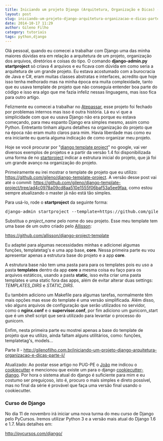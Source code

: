 ```yaml
---
title: Iniciando um projeto Django (Arquitetura, Organização e Dicas) - Parte I
layout: post
slug: iniciando-um-projeto-django-arquitetura-organizacao-e-dicas-parte-i
date: 2014-10-17 11:29
author: Gileno Filho
category: tutoriais
tags: python,django
---
```


Olá pessoal, quando eu comecei a trabalhar com Django uma das minha maiores dúvidas era em relação a arquitetura de um projeto, organização dos arquivos, diretórios e coisas do tipo. O comando **django-admin.py startproject** só criava 4 arquivos e eu ficava com dúvida em como seria a arquitetura de um grande projeto. Eu estava acostumado com a burocracia de Java e C#, eram muitas classes abstratas e interfaces, acredito que hoje isso tenha melhorado mas na minha época era muita complexidade, tanto que eu usava template de projeto que não conseguia entender boa parte do código e isso era algo que me fazia infeliz nessas linguagens, mas isso fica para outro artigo.

Felizmente eu comecei a trabalhar no [Atepassar](https://pt-br.facebook.com/AtePassar), esse projeto foi fechado por problemas internos mas isso é outra história. Lá eu vi que a simplicidade com que eu usava Django não era porque eu estava começando, para meu espanto Django era simples mesmo, assim como Python. Entretanto tinham alguns detalhes na organização do projeto que na época não eram muito claros para mim. Havia liberdade mas como eu era iniciante eu queria alguma indicação de como organizar meu projeto.

Hoje se você procurar por "[django template project](http://lmgtfy.com/?q=django+template+project)" no google, vai ver diversos exemplos de projetos e a partir da versão 1.4 foi disponibilizada uma forma de no [startproject](https://docs.djangoproject.com/en/dev/ref/django-admin/#django-admin-startproject) indicar a estrutura inicial do projeto, que já foi um grande avanço na organização do projeto.

Primeiramente eu irei mostrar o template de projeto que eu utilizo: https://github.com/gileno/django-template-project. A versão desse post vai até o commit: https://github.com/gileno/django-template-project/tree/ad4c0978a09cd8aa510e1555f06baf53a5ee9faa, como estou sempre atualizando o master já não está tão simples.

Para usá-lo, rode o **startproject** da seguinte forma:

<pre>django-admin startproject --template=https://github.com/gileno/django-template-project/archive/master.zip --extension=conf --name=Makefile --name=local_settings.py.example project_name</pre>


Substitua o *project_name* pelo nome do seu projeto. Esse meu template tem uma base de um outro criado pelo [Allisson](https://twitter.com/allisson):

https://github.com/allisson/django-project-template

Eu adaptei para algumas necessidades minhas e adicionei algumas funções, templatetag's e uma app base, **core**. Nessa primeira parte eu vou apresentar apenas a estrutura base do projeto e a app **core**.

A estrutura base não tem uma pasta para para os templates pois eu uso a pasta **templates** dentro da app **core** a mesma coisa eu faço para os arquivos estáticos, usando a pasta **static**, isso evita criar uma pasta templates e uma static fora das apps, além de evitar alterar duas settings: *TEMPLATES_DIRS* e *STATIC_DIRS*.

Eu também adiciono um Makefile para algumas tarefas, normalmente têm mais opções mas esse do template é uma versão simplificada. Além disso, vão alguns arquivos de configuração que serão utilizados no servidor, como o **nginx.conf** e o **supervisor.conf**, por fim adiciono um gunicorn_start que é um shell script que será utilizado para levantar o processo do gunicorn.

Enfim, nesta primeira parte eu mostrei apenas a base do template de projeto que eu utilizo, ainda faltam alguns utilitários, como: funções, templatetag's, models...

Parte II - http://gilenofilho.com.br/iniciando-um-projeto-django-arquitetura-organizacao-e-dicas-parte-ii/

Atualizado: Ao postar esse artigo no PUG-PE o [João](http://www.dirtycoder.net) me indicou o [cookiecutter](https://github.com/audreyr/cookiecutter) e mencionou que existe um para o django [cookiecutter-django](https://github.com/pydanny/cookiecutter-django). Por hora o sistema atual do django é suficiente para mim e eu costumo ser preguiçoso, isto é, procuro o mais simples e direto possível, mas no final da série é provável que faça uma versão final usando o cookiecutter.

### Curso de Django
No dia 11 de novembro irá iniciar uma nova turma do meu curso de Django pelo PyCursos. Iremos utilizar Python 3 e a versão mais atual do Django 1.6 e 1.7. Mais detalhes em:

http://pycursos.com/django/
